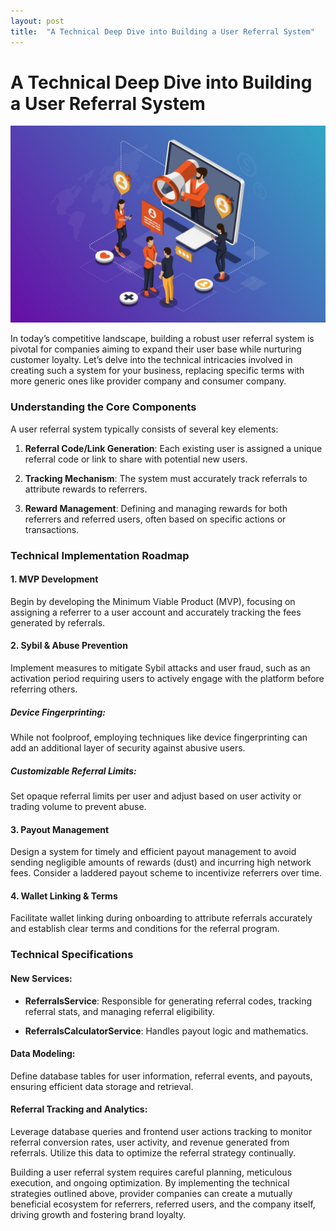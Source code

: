```yaml
---
layout: post
title:  "A Technical Deep Dive into Building a User Referral System"
---
```


# A Technical Deep Dive into Building a User Referral System

![referrals](/assets/Referrals.jpeg)

In today’s competitive landscape, building a robust user referral system is pivotal for companies aiming to expand their user base while nurturing customer loyalty. Let’s delve into the technical intricacies involved in creating such a system for your business, replacing specific terms with more generic ones like provider company and consumer company.

### Understanding the Core Components

A user referral system typically consists of several key elements:

1. **Referral Code/Link Generation**: Each existing user is assigned a unique referral code or link to share with potential new users.

2. **Tracking Mechanism**: The system must accurately track referrals to attribute rewards to referrers.

3. **Reward Management**: Defining and managing rewards for both referrers and referred users, often based on specific actions or transactions.

### Technical Implementation Roadmap

#### 1. MVP Development

Begin by developing the Minimum Viable Product (MVP), focusing on assigning a referrer to a user account and accurately tracking the fees generated by referrals.

#### 2. Sybil & Abuse Prevention

Implement measures to mitigate Sybil attacks and user fraud, such as an activation period requiring users to actively engage with the platform before referring others.

##### Device Fingerprinting:
While not foolproof, employing techniques like device fingerprinting can add an additional layer of security against abusive users.

##### Customizable Referral Limits:
Set opaque referral limits per user and adjust based on user activity or trading volume to prevent abuse.

#### 3. Payout Management

Design a system for timely and efficient payout management to avoid sending negligible amounts of rewards (dust) and incurring high network fees. Consider a laddered payout scheme to incentivize referrers over time.

#### 4. Wallet Linking & Terms

Facilitate wallet linking during onboarding to attribute referrals accurately and establish clear terms and conditions for the referral program.

### Technical Specifications

#### New Services:

- **ReferralsService**: Responsible for generating referral codes, tracking referral stats, and managing referral eligibility.
  
- **ReferralsCalculatorService**: Handles payout logic and mathematics.

#### Data Modeling:

Define database tables for user information, referral events, and payouts, ensuring efficient data storage and retrieval.

#### Referral Tracking and Analytics:

Leverage database queries and frontend user actions tracking to monitor referral conversion rates, user activity, and revenue generated from referrals. Utilize this data to optimize the referral strategy continually.

Building a user referral system requires careful planning, meticulous execution, and ongoing optimization. By implementing the technical strategies outlined above, provider companies can create a mutually beneficial ecosystem for referrers, referred users, and the company itself, driving growth and fostering brand loyalty.
